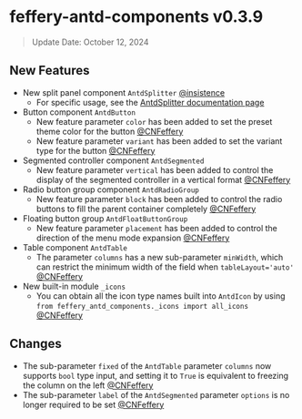 # feffery-antd-components v0.3.9

> Update Date: October 12, 2024

## New Features

- New split panel component `AntdSplitter` [@insistence](https://github.com/insistence) 
  - For specific usage, see the [AntdSplitter documentation page](/AntdSplitter)
- Button component `AntdButton`
  - New feature parameter `color` has been added to set the preset theme color for the button [@CNFeffery](https://github.com/CNFeffery) 
  - New feature parameter `variant` has been added to set the variant type for the button [@CNFeffery](https://github.com/CNFeffery) 
- Segmented controller component `AntdSegmented`
  - New feature parameter `vertical` has been added to control the display of the segmented controller in a vertical format [@CNFeffery](https://github.com/CNFeffery) 
- Radio button group component `AntdRadioGroup`
  - New feature parameter `block` has been added to control the radio buttons to fill the parent container completely [@CNFeffery](https://github.com/CNFeffery) 
- Floating button group `AntdFloatButtonGroup`
  - New feature parameter `placement` has been added to control the direction of the menu mode expansion [@CNFeffery](https://github.com/CNFeffery) 
- Table component `AntdTable`
  - The parameter `columns` has a new sub-parameter `minWidth`, which can restrict the minimum width of the field when `tableLayout='auto'` [@CNFeffery](https://github.com/CNFeffery) 
- New built-in module `_icons`
  - You can obtain all the icon type names built into `AntdIcon` by using `from feffery_antd_components._icons import all_icons` [@CNFeffery](https://github.com/CNFeffery) 

## Changes

- The sub-parameter `fixed` of the `AntdTable` parameter `columns` now supports `bool` type input, and setting it to `True` is equivalent to freezing the column on the left [@CNFeffery](https://github.com/CNFeffery) 
- The sub-parameter `label` of the `AntdSegmented` parameter `options` is no longer required to be set [@CNFeffery](https://github.com/CNFeffery)
